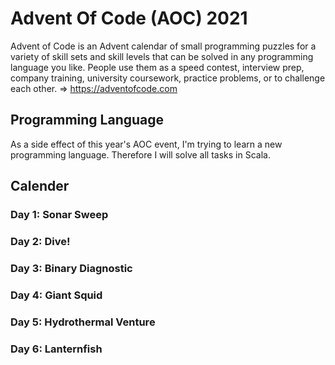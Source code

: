# Advent Of Code (AOC) 2021
Advent of Code is an Advent calendar of small programming puzzles for a variety of skill sets and skill levels that can be solved in any programming language you like. People use them as a speed contest, interview prep, company training, university coursework, practice problems, or to challenge each other.
=> https://adventofcode.com

## Programming Language
As a side effect of this year's AOC event, I'm trying to learn a new programming language. Therefore I will solve all tasks in Scala.

## Calender
### Day 1: Sonar Sweep
### Day 2: Dive!
### Day 3: Binary Diagnostic
### Day 4: Giant Squid
### Day 5: Hydrothermal Venture
### Day 6: Lanternfish